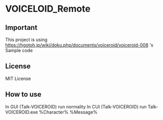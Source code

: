 # VOICELOID_Remote

## Important
This project is using https://hgotoh.jp/wiki/doku.php/documents/voiceroid/voiceroid-008 's Sample code

## License
MIT License

## How to use
In GUI (Talk-VOICEROID) run normality
In CUI (Talk-VOICEROID) run Talk-VOICEROID.exe %Character% %Message%

